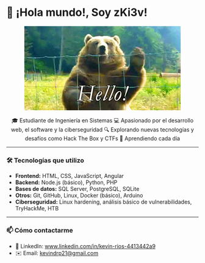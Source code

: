 # 👋 ¡Hola mundo!, Soy zKi3v!

<p align="center">
  <img src=https://github.com/zKi3v/zKi3v/blob/main/HelloWorld.gif>
</p>

<p align="center">
🎓 Estudiante de Ingeniería en Sistemas  
💻 Apasionado por el desarrollo web, el software y la ciberseguridad  
🔍 Explorando nuevas tecnologías y desafíos como Hack The Box y CTFs  
🚀 Aprendiendo cada día
</p>

---

### 🛠 Tecnologías que utilizo
- **Frontend:** HTML, CSS, JavaScript, Angular  
- **Backend:** Node.js (básico), Python, PHP  
- **Bases de datos:** SQL Server, PostgreSQL, SQLite  
- **Otros:** Git, GitHub, Linux, Docker (básico), Arduino  
- **Ciberseguridad:** Linux hardening, análisis básico de vulnerabilidades, TryHackMe, HTB  

---

### 📫 Cómo contactarme
- 💼 LinkedIn: www.linkedin.com/in/kevin-rios-4413442a9
- ✉️ Email: kevindrp21@gmail.com
